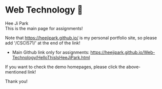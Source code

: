 # Web Technology 🌱



Hee Ji Park <br>
This is the main page for assignments!


Note that https://heejipark.github.io/ is my personal portfolio site, so please add '/CSCI571/' at the end of the link!

- Main Github link only for assignments: https://heejipark.github.io/Web-Technology/HelloThisIsHeeJiPark.html

If you want to check the demo homepages, please click the above-mentioned link! 


Thank you!


